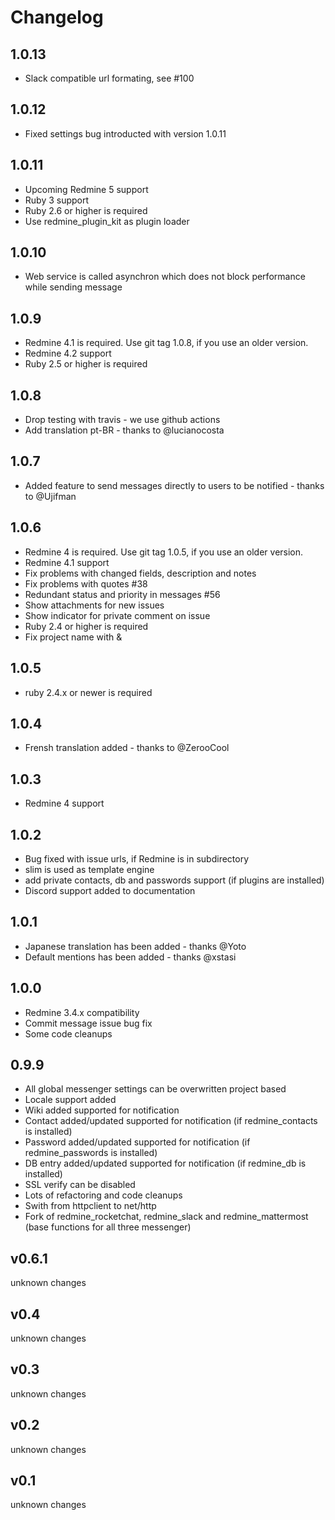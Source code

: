 Changelog
=========

1.0.13
------

- Slack compatible url formating, see #100

1.0.12
------

- Fixed settings bug introducted with version 1.0.11

1.0.11
------

- Upcoming Redmine 5 support
- Ruby 3 support
- Ruby 2.6 or higher is required
- Use redmine_plugin_kit as plugin loader

1.0.10
------

- Web service is called asynchron which does not block performance while sending message

1.0.9
-----

- Redmine 4.1 is required. Use git tag 1.0.8, if you use an older version.
- Redmine 4.2 support
- Ruby 2.5 or higher is required

1.0.8
-----

- Drop testing with travis - we use github actions
- Add translation pt-BR - thanks to @lucianocosta

1.0.7
-----

- Added feature to send messages directly to users to be notified - thanks to @Ujifman

1.0.6
-----

- Redmine 4 is required. Use git tag 1.0.5, if you use an older version.
- Redmine 4.1 support
- Fix problems with changed fields, description and notes
- Fix problems with quotes #38
- Redundant status and priority in messages #56
- Show attachments for new issues
- Show indicator for private comment on issue
- Ruby 2.4 or higher is required
- Fix project name with &

1.0.5
-----

- ruby 2.4.x or newer is required

1.0.4
-----

- Frensh translation added - thanks to @ZerooCool

1.0.3
-----

- Redmine 4 support

1.0.2
-----

- Bug fixed with issue urls, if Redmine is in subdirectory
- slim is used as template engine
- add private contacts, db and passwords support (if plugins are installed)
- Discord support added to documentation

1.0.1
-----

- Japanese translation has been added - thanks @Yoto
- Default mentions has been added - thanks @xstasi

1.0.0
-----

- Redmine 3.4.x compatibility
- Commit message issue bug fix
- Some code cleanups

0.9.9
-----

- All global messenger settings can be overwritten project based
- Locale support added
- Wiki added supported for notification
- Contact added/updated supported for notification (if redmine_contacts is installed)
- Password added/updated supported for notification (if redmine_passwords is installed)
- DB entry added/updated supported for notification (if redmine_db is installed)
- SSL verify can be disabled
- Lots of refactoring and code cleanups
- Swith from httpclient to net/http
- Fork of redmine_rocketchat, redmine_slack and redmine_mattermost (base functions for all three messenger)

v0.6.1
------

unknown changes

v0.4
----

unknown changes

v0.3
----

unknown changes

v0.2
----

unknown changes

v0.1
----

unknown changes
